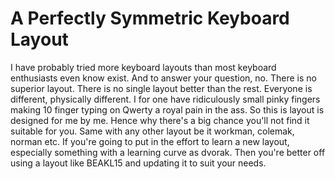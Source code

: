 # A Perfectly Symmetric Keyboard Layout
I have probably tried more keyboard layouts than most keyboard enthusiasts even know exist. And to answer your question, no. There is no superior layout. There is no single layout better than the rest. Everyone is different, physically different. I for one have ridiculously small pinky fingers making 10 finger typing on Qwerty a royal pain in the ass. So this is layout is designed for me by me. Hence why there's a big chance you'll not find it suitable for you. Same with any other layout be it workman, colemak, norman etc. If you're going to put in the effort to learn a new layout, especially something with a learning curve as dvorak. Then you're better off using a layout like BEAKL15 and updating it to suit your needs. 


